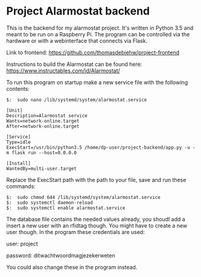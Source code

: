 # Project Alarmostat backend
This is the backend for my alarmostat project. It's written in Python 3.5 and meant to be run on a Raspberry Pi.
The program can be controlled via the hardware or with a webinterface that connects via Flask.

Link to frontend: https://github.com/thomasdebiehw/project-frontend

Instructions to build the Alarmostat can be found here: https://www.instructables.com/id/Alarmostat/

To run this program on startup make a new service file with the following contents:
```
$:  sudo nano /lib/systemd/system/alarmostat.service
```

```
[Unit]
Description=Alarmostat service
Wants=network-online.target
After=network-online.target

[Service]
Type=idle
ExecStart=/usr/bin/python3.5 /home/dp-user/project-backend/app.py -u -m flask run --host=0.0.0.0

[Install]
WantedBy=multi-user.target
```
Replace the ExecStart path with the path to your file, save and run these commands:
```
$:  sudo chmod 644 /lib/systemd/system/alarmostat.service
$:  sudo systemctl daemon-reload
$:  sudo systemctl enable alarmostat.service
```


The database file contains the needed values already, you shoudl add a insert a new user with an rfidtag though.
You might have to create a new user though. In the program these credentials are used:

user: project

password: ditwachtwoordmagjezekerweten

You could also change these in the program instead.
